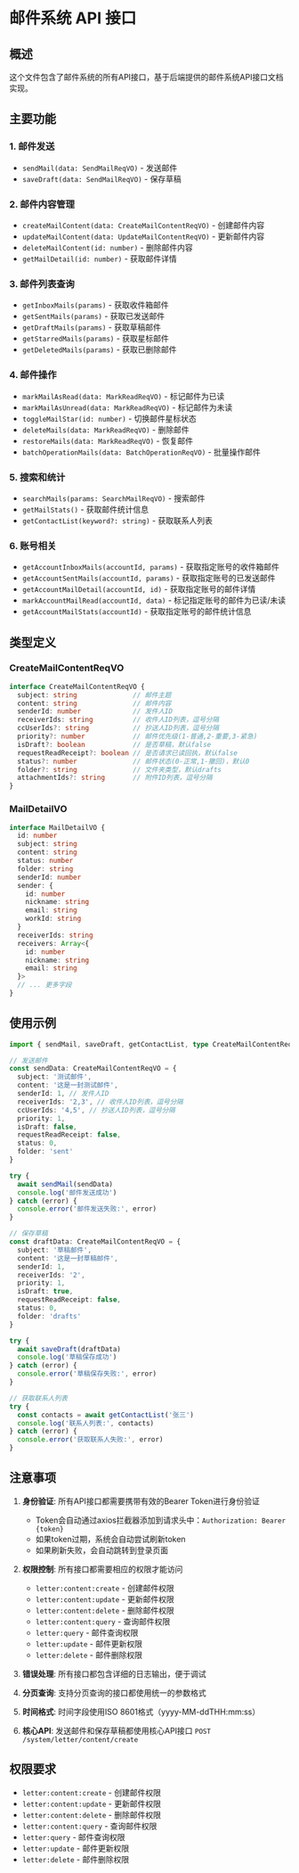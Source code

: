 # 邮件系统 API 接口

## 概述

这个文件包含了邮件系统的所有API接口，基于后端提供的邮件系统API接口文档实现。

## 主要功能

### 1. 邮件发送
- `sendMail(data: SendMailReqVO)` - 发送邮件
- `saveDraft(data: SendMailReqVO)` - 保存草稿

### 2. 邮件内容管理
- `createMailContent(data: CreateMailContentReqVO)` - 创建邮件内容
- `updateMailContent(data: UpdateMailContentReqVO)` - 更新邮件内容
- `deleteMailContent(id: number)` - 删除邮件内容
- `getMailDetail(id: number)` - 获取邮件详情

### 3. 邮件列表查询
- `getInboxMails(params)` - 获取收件箱邮件
- `getSentMails(params)` - 获取已发送邮件
- `getDraftMails(params)` - 获取草稿邮件
- `getStarredMails(params)` - 获取星标邮件
- `getDeletedMails(params)` - 获取已删除邮件

### 4. 邮件操作
- `markMailAsRead(data: MarkReadReqVO)` - 标记邮件为已读
- `markMailAsUnread(data: MarkReadReqVO)` - 标记邮件为未读
- `toggleMailStar(id: number)` - 切换邮件星标状态
- `deleteMails(data: MarkReadReqVO)` - 删除邮件
- `restoreMails(data: MarkReadReqVO)` - 恢复邮件
- `batchOperationMails(data: BatchOperationReqVO)` - 批量操作邮件

### 5. 搜索和统计
- `searchMails(params: SearchMailReqVO)` - 搜索邮件
- `getMailStats()` - 获取邮件统计信息
- `getContactList(keyword?: string)` - 获取联系人列表

### 6. 账号相关
- `getAccountInboxMails(accountId, params)` - 获取指定账号的收件箱邮件
- `getAccountSentMails(accountId, params)` - 获取指定账号的已发送邮件
- `getAccountMailDetail(accountId, id)` - 获取指定账号的邮件详情
- `markAccountMailRead(accountId, data)` - 标记指定账号的邮件为已读/未读
- `getAccountMailStats(accountId)` - 获取指定账号的邮件统计信息

## 类型定义

### CreateMailContentReqVO
```typescript
interface CreateMailContentReqVO {
  subject: string              // 邮件主题
  content: string              // 邮件内容
  senderId: number             // 发件人ID
  receiverIds: string          // 收件人ID列表，逗号分隔
  ccUserIds?: string           // 抄送人ID列表，逗号分隔
  priority?: number            // 邮件优先级(1-普通,2-重要,3-紧急)
  isDraft?: boolean            // 是否草稿，默认false
  requestReadReceipt?: boolean // 是否请求已读回执，默认false
  status?: number              // 邮件状态(0-正常,1-撤回)，默认0
  folder?: string              // 文件夹类型，默认drafts
  attachmentIds?: string       // 附件ID列表，逗号分隔
}
```

### MailDetailVO
```typescript
interface MailDetailVO {
  id: number
  subject: string
  content: string
  status: number
  folder: string
  senderId: number
  sender: {
    id: number
    nickname: string
    email: string
    workId: string
  }
  receiverIds: string
  receivers: Array<{
    id: number
    nickname: string
    email: string
  }>
  // ... 更多字段
}
```

## 使用示例

```typescript
import { sendMail, saveDraft, getContactList, type CreateMailContentReqVO } from '@/api/system/mail/letter'

// 发送邮件
const sendData: CreateMailContentReqVO = {
  subject: '测试邮件',
  content: '这是一封测试邮件',
  senderId: 1, // 发件人ID
  receiverIds: '2,3', // 收件人ID列表，逗号分隔
  ccUserIds: '4,5', // 抄送人ID列表，逗号分隔
  priority: 1,
  isDraft: false,
  requestReadReceipt: false,
  status: 0,
  folder: 'sent'
}

try {
  await sendMail(sendData)
  console.log('邮件发送成功')
} catch (error) {
  console.error('邮件发送失败:', error)
}

// 保存草稿
const draftData: CreateMailContentReqVO = {
  subject: '草稿邮件',
  content: '这是一封草稿邮件',
  senderId: 1,
  receiverIds: '2',
  priority: 1,
  isDraft: true,
  requestReadReceipt: false,
  status: 0,
  folder: 'drafts'
}

try {
  await saveDraft(draftData)
  console.log('草稿保存成功')
} catch (error) {
  console.error('草稿保存失败:', error)
}

// 获取联系人列表
try {
  const contacts = await getContactList('张三')
  console.log('联系人列表:', contacts)
} catch (error) {
  console.error('获取联系人失败:', error)
}
```

## 注意事项

1. **身份验证**: 所有API接口都需要携带有效的Bearer Token进行身份验证
   - Token会自动通过axios拦截器添加到请求头中：`Authorization: Bearer {token}`
   - 如果token过期，系统会自动尝试刷新token
   - 如果刷新失败，会自动跳转到登录页面

2. **权限控制**: 所有接口都需要相应的权限才能访问
   - `letter:content:create` - 创建邮件权限
   - `letter:content:update` - 更新邮件权限
   - `letter:content:delete` - 删除邮件权限
   - `letter:content:query` - 查询邮件权限
   - `letter:query` - 邮件查询权限
   - `letter:update` - 邮件更新权限
   - `letter:delete` - 邮件删除权限

3. **错误处理**: 所有接口都包含详细的日志输出，便于调试
4. **分页查询**: 支持分页查询的接口都使用统一的参数格式
5. **时间格式**: 时间字段使用ISO 8601格式（yyyy-MM-ddTHH:mm:ss）
6. **核心API**: 发送邮件和保存草稿都使用核心API接口 `POST /system/letter/content/create`

## 权限要求

- `letter:content:create` - 创建邮件权限
- `letter:content:update` - 更新邮件权限
- `letter:content:delete` - 删除邮件权限
- `letter:content:query` - 查询邮件权限
- `letter:query` - 邮件查询权限
- `letter:update` - 邮件更新权限
- `letter:delete` - 邮件删除权限
